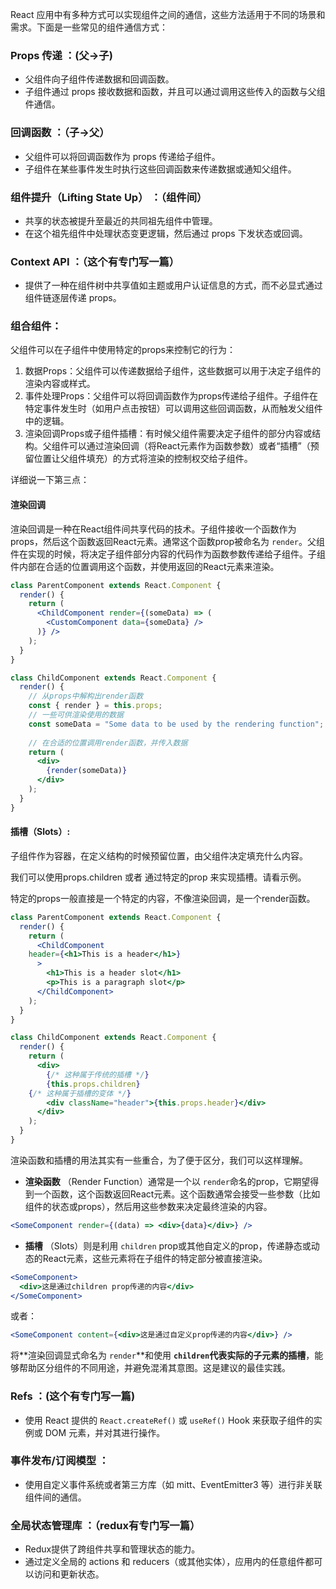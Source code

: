 React 应用中有多种方式可以实现组件之间的通信，这些方法适用于不同的场景和需求。下面是一些常见的组件通信方式：

### **Props 传递** ：(父->子)

* 父组件向子组件传递数据和回调函数。
* 子组件通过 props 接收数据和函数，并且可以通过调用这些传入的函数与父组件通信。

### **回调函数** ：（子->父）

* 父组件可以将回调函数作为 props 传递给子组件。
* 子组件在某些事件发生时执行这些回调函数来传递数据或通知父组件。

### **组件提升（Lifting State Up）** ：（组件间）

* 共享的状态被提升至最近的共同祖先组件中管理。
* 在这个祖先组件中处理状态变更逻辑，然后通过 props 下发状态或回调。

### **Context API** ：（这个有专门写一篇）

* 提供了一种在组件树中共享值如主题或用户认证信息的方式，而不必显式通过组件链逐层传递 props。

### **组合组件：**

父组件可以在子组件中使用特定的props来控制它的行为：

1. 数据Props：父组件可以传递数据给子组件，这些数据可以用于决定子组件的渲染内容或样式。
2. 事件处理Props：父组件可以将回调函数作为props传递给子组件。子组件在特定事件发生时（如用户点击按钮）可以调用这些回调函数，从而触发父组件中的逻辑。
3. 渲染回调Props或子组件插槽：有时候父组件需要决定子组件的部分内容或结构。父组件可以通过渲染回调（将React元素作为函数参数）或者“插槽”（预留位置让父组件填充）的方式将渲染的控制权交给子组件。

详细说一下第三点：

#### 渲染回调

渲染回调是一种在React组件间共享代码的技术。子组件接收一个函数作为props，然后这个函数返回React元素。通常这个函数prop被命名为 `render`。父组件在实现的时候，将决定子组件部分内容的代码作为函数参数传递给子组件。子组件内部在合适的位置调用这个函数，并使用返回的React元素来渲染。

```jsx
class ParentComponent extends React.Component {
  render() {
    return (
      <ChildComponent render={(someData) => (
        <CustomComponent data={someData} />
      )} />
    );
  }
}

class ChildComponent extends React.Component {
  render() {
    // 从props中解构出render函数
    const { render } = this.props;
    // 一些可供渲染使用的数据
    const someData = "Some data to be used by the rendering function";
  
    // 在合适的位置调用render函数，并传入数据
    return (
      <div>
        {render(someData)}
      </div>
    );
  }
}

```

#### 插槽（Slots）:

子组件作为容器，在定义结构的时候预留位置，由父组件决定填充什么内容。

我们可以使用props.children 或者 通过特定的prop 来实现插槽。请看示例。

特定的props一般直接是一个特定的内容，不像渲染回调，是一个render函数。

```jsx
class ParentComponent extends React.Component {
  render() {
    return (
      <ChildComponent
  	header={<h1>This is a header</h1>}
      >
        <h1>This is a header slot</h1>
        <p>This is a paragraph slot</p>
      </ChildComponent>
    );
  }
}

class ChildComponent extends React.Component {
  render() {
    return (
      <div>
        {/* 这种属于传统的插槽 */}
        {this.props.children}
	{/* 这种属于插槽的变体 */}
        <div className="header">{this.props.header}</div>
      </div>
    );
  }
}

```

渲染函数和插槽的用法其实有一些重合，为了便于区分，我们可以这样理解。

* **渲染函数** （Render Function）通常是一个以 `render`命名的prop，它期望得到一个函数，这个函数返回React元素。这个函数通常会接受一些参数（比如组件的状态或props），然后用这些参数来决定最终渲染的内容。

```jsx
<SomeComponent render={(data) => <div>{data}</div>} />
```

* **插槽** （Slots）则是利用 `children` prop或其他自定义的prop，传递静态或动态的React元素，这些元素将在子组件的特定部分被直接渲染。

```jsx
<SomeComponent>
  <div>这是通过children prop传递的内容</div>
</SomeComponent>
```

或者：

```jsx
<SomeComponent content={<div>这是通过自定义prop传递的内容</div>} />
```

将**渲染回调显式命名为 `render`**和使用 **`children`代表实际的子元素的插槽**，能够帮助区分组件的不同用途，并避免混淆其意图。这是建议的最佳实践。

### **Refs** ：(这个有专门写一篇)

* 使用 React 提供的 `React.createRef()` 或 `useRef()` Hook 来获取子组件的实例或 DOM 元素，并对其进行操作。

### **事件发布/订阅模型** ：

* 使用自定义事件系统或者第三方库（如 mitt、EventEmitter3 等）进行非关联组件间的通信。

### **全局状态管理库** ：（redux有专门写一篇）

* Redux提供了跨组件共享和管理状态的能力。
* 通过定义全局的 actions 和 reducers（或其他实体），应用内的任意组件都可以访问和更新状态。
